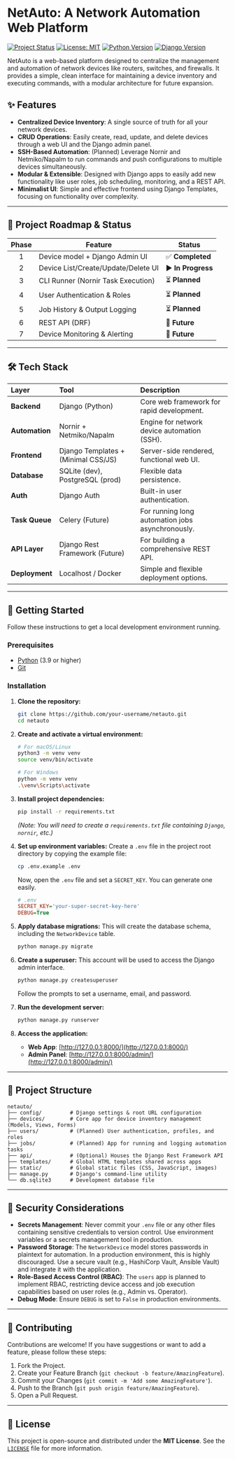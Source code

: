 # NetAuto: A Network Automation Web Platform

[![Project Status](https://img.shields.io/badge/status-in%20development-orange)](https://github.com/your-username/netauto)
[![License: MIT](https://img.shields.io/badge/License-MIT-yellow.svg)](https://opensource.org/licenses/MIT)
[![Python Version](https://img.shields.io/badge/python-3.9+-blue.svg)](https://www.python.org/downloads/)
[![Django Version](https://img.shields.io/badge/django-4.x-green.svg)](https://www.djangoproject.com/)

NetAuto is a web-based platform designed to centralize the management and automation of network devices like routers, switches, and firewalls. It provides a simple, clean interface for maintaining a device inventory and executing commands, with a modular architecture for future expansion.

## ✨ Features

-   **Centralized Device Inventory**: A single source of truth for all your network devices.
-   **CRUD Operations**: Easily create, read, update, and delete devices through a web UI and the Django admin panel.
-   **SSH-Based Automation**: (Planned) Leverage Nornir and Netmiko/Napalm to run commands and push configurations to multiple devices simultaneously.
-   **Modular & Extensible**: Designed with Django apps to easily add new functionality like user roles, job scheduling, monitoring, and a REST API.
-   **Minimalist UI**: Simple and effective frontend using Django Templates, focusing on functionality over complexity.

---

## 🚦 Project Roadmap & Status

| Phase | Feature                             | Status            |
| :---: | ----------------------------------- | ----------------- |
|   1   | Device model + Django Admin UI      | ✅ **Completed**   |
|   2   | Device List/Create/Update/Delete UI | ▶️ **In Progress** |
|   3   | CLI Runner (Nornir Task Execution)  | ⏳ **Planned**     |
|   4   | User Authentication & Roles         | ⏳ **Planned**     |
|   5   | Job History & Output Logging        | ⏳ **Planned**     |
|   6   | REST API (DRF)                      | 🌟 **Future**      |
|   7   | Device Monitoring & Alerting        | 🌟 **Future**      |

---

## 🛠️ Tech Stack

| Layer          | Tool                                | Description                                      |
| :------------- | :---------------------------------- | :----------------------------------------------- |
| **Backend**    | Django (Python)                     | Core web framework for rapid development.        |
| **Automation** | Nornir + Netmiko/Napalm             | Engine for network device automation (SSH).      |
| **Frontend**   | Django Templates + (Minimal CSS/JS) | Server-side rendered, functional web UI.         |
| **Database**   | SQLite (dev), PostgreSQL (prod)     | Flexible data persistence.                       |
| **Auth**       | Django Auth                         | Built-in user authentication.                    |
| **Task Queue** | Celery (Future)                     | For running long automation jobs asynchronously. |
| **API Layer**  | Django Rest Framework (Future)      | For building a comprehensive REST API.           |
| **Deployment** | Localhost / Docker                  | Simple and flexible deployment options.          |

---

## 🚀 Getting Started

Follow these instructions to get a local development environment running.

### Prerequisites

-   [Python](https://www.python.org/downloads/) (3.9 or higher)
-   [Git](https://git-scm.com/)

### Installation

1.  **Clone the repository:**
    ```bash
    git clone https://github.com/your-username/netauto.git
    cd netauto
    ```

2.  **Create and activate a virtual environment:**
    ```bash
    # For macOS/Linux
    python3 -m venv venv
    source venv/bin/activate

    # For Windows
    python -m venv venv
    .\venv\Scripts\activate
    ```

3.  **Install project dependencies:**
    ```bash
    pip install -r requirements.txt
    ```
    *(Note: You will need to create a `requirements.txt` file containing `Django`, `nornir`, etc.)*

4.  **Set up environment variables:**
    Create a `.env` file in the project root directory by copying the example file:
    ```bash
    cp .env.example .env
    ```
    Now, open the `.env` file and set a `SECRET_KEY`. You can generate one easily.
    ```ini
    # .env
    SECRET_KEY='your-super-secret-key-here'
    DEBUG=True
    ```

5.  **Apply database migrations:**
    This will create the database schema, including the `NetworkDevice` table.
    ```bash
    python manage.py migrate
    ```

6.  **Create a superuser:**
    This account will be used to access the Django admin interface.
    ```bash
    python manage.py createsuperuser
    ```
    Follow the prompts to set a username, email, and password.

7.  **Run the development server:**
    ```bash
    python manage.py runserver
    ```

8.  **Access the application:**
    -   **Web App**: [http://127.0.0.1:8000/](http://127.0.0.1:8000/)
    -   **Admin Panel**: [http://127.0.0.1:8000/admin/](http://127.0.0.1:8000/admin/)

---

## 📁 Project Structure

```
netauto/
├── config/         # Django settings & root URL configuration
├── devices/        # Core app for device inventory management (Models, Views, Forms)
├── users/          # (Planned) User authentication, profiles, and roles
├── jobs/           # (Planned) App for running and logging automation tasks
├── api/            # (Optional) Houses the Django Rest Framework API
├── templates/      # Global HTML templates shared across apps
├── static/         # Global static files (CSS, JavaScript, images)
├── manage.py       # Django's command-line utility
└── db.sqlite3      # Development database file
```

---

## 🔐 Security Considerations

-   **Secrets Management**: Never commit your `.env` file or any other files containing sensitive credentials to version control. Use environment variables or a secrets management tool in production.
-   **Password Storage**: The `NetworkDevice` model stores passwords in plaintext for automation. In a production environment, this is highly discouraged. Use a secure vault (e.g., HashiCorp Vault, Ansible Vault) and integrate it with the application.
-   **Role-Based Access Control (RBAC)**: The `users` app is planned to implement RBAC, restricting device access and job execution capabilities based on user roles (e.g., Admin vs. Operator).
-   **Debug Mode**: Ensure `DEBUG` is set to `False` in production environments.

---

## 🤝 Contributing

Contributions are welcome! If you have suggestions or want to add a feature, please follow these steps:

1.  Fork the Project.
2.  Create your Feature Branch (`git checkout -b feature/AmazingFeature`).
3.  Commit your Changes (`git commit -m 'Add some AmazingFeature'`).
4.  Push to the Branch (`git push origin feature/AmazingFeature`).
5.  Open a Pull Request.

---

## 📄 License

This project is open-source and distributed under the **MIT License**. See the [`LICENSE`](/LICENSE) file for more information.
